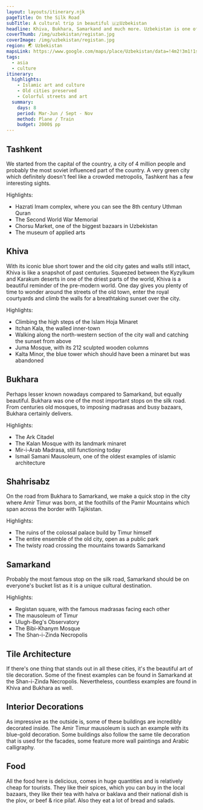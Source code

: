 ```yaml
---
layout: layouts/itinerary.njk
pageTitle: On the Silk Road
subTitle: A cultural trip in beautiful 🇺🇿Uzbekistan
headline: Khiva, Bukhara, Samarkand and much more. Uzbekistan is one of the hidden cultural gems of central Asia and definitely a must visit
coverThumb: /img/uzbekistan/registan.jpg
coverImage: /img/uzbekistan/registan.jpg
region: 🌏 Uzbekistan
mapsLink: https://www.google.com/maps/place/Uzbekistan/data=!4m2!3m1!1s0x38ae8b20a5d676b1:0xca0a6dad7e841e20?sa=X&ved=2ahUKEwiAncGe5NDoAhXGvosKHfKiCxsQ8gEwHnoECBQQBA
tags:
  - asia
  - culture
itinerary:
  highlights:
    - Islamic art and culture
    - Old cities preserved
    - Colorful streets and art
  summary:
    days: 8
    period: Mar-Jun / Sept - Nov
    method: Plane / Train
    budget: 2000$ pp
---
```


## Tashkent

We started from the capital of the country, a city of 4 million people and probably the most soviet influenced part of the country. A very green city which definitely doesn't feel like a crowded metropolis, Tashkent has a few interesting sights.

Highlights:

- Hazrati Imam complex, where you can see the 8th century Uthman Quran
- The Second World War Memorial
- Chorsu Market, one of the biggest bazaars in Uzbekistan
- The museum of applied arts

## Khiva

With its iconic blue short tower and the old city gates and walls still intact, Khiva is like a snapshot of past centuries. Squeezed between the Kyzylkum and Karakum deserts in one of the driest parts of the world, Khiva is a beautiful reminder of the pre-modern world. One day gives you plenty of time to wonder around the streets of the old town, enter the royal courtyards and climb the walls for a breathtaking sunset over the city.

Highlights:

- Climbing the high steps of the Islam Hoja Minaret
- Itchan Kala, the walled inner-town
- Walking along the north-western section of the city wall and catching the sunset from above
- Juma Mosque, with its 212 sculpted wooden columns
- Kalta Minor, the blue tower which should have been a minaret but was abandoned

## Bukhara

Perhaps lesser known nowadays compared to Samarkand, but equally beautiful. Bukhara was one of the most important stops on the silk road. From centuries old mosques, to imposing madrasas and busy bazaars, Bukhara certainly delivers.

Highlights:

- The Ark Citadel
- The Kalan Mosque with its landmark minaret
- Mir-i-Arab Madrasa, still functioning today
- Ismail Samani Mausoleum, one of the oldest examples of islamic architecture

## Shahrisabz

On the road from Bukhara to Samarkand, we make a quick stop in the city where Amir Timur was born, at the foothills of the Pamir Mountains which span across the border with Tajikistan.

Highlights:

- The ruins of the colossal palace build by Timur himself
- The entire ensemble of the old city, open as a public park
- The twisty road crossing the mountains towards Samarkand

## Samarkand

Probably the most famous stop on the silk road, Samarkand should be on everyone's bucket list as it is a unique cultural destination.

Highlights:

- Registan square, with the famous madrasas facing each other
- The mausoleum of Timur
- Ulugh-Beg's Observatory
- The Bibi-Khanym Mosque
- The Shan-i-Zinda Necropolis

## Tile Architecture

If there's one thing that stands out in all these cities, it's the beautiful art of tile decoration. Some of the finest examples can be found in Samarkand at the Shan-i-Zinda Necropolis. Nevertheless, countless examples are found in Khiva and Bukhara as well.

## Interior Decorations

As impressive as the outside is, some of these buildings are incredibly decorated inside. The Amir Timur mausoleum is such an example with its blue-gold decoration. Some buildings also follow the same tile decoration that is used for the facades, some feature more wall paintings and Arabic calligraphy.

## Food

All the food here is delicious, comes in huge quantities and is relatively cheap for tourists. They like their spices, which you can buy in the local bazaars, they like their tea with halva or baklava and their national dish is the plov, or beef & rice pilaf. Also they eat a lot of bread and salads.
